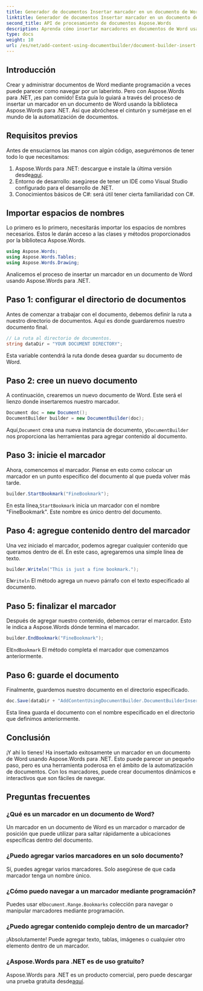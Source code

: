 ```yaml
---
title: Generador de documentos Insertar marcador en un documento de Word
linktitle: Generador de documentos Insertar marcador en un documento de Word
second_title: API de procesamiento de documentos Aspose.Words
description: Aprenda cómo insertar marcadores en documentos de Word usando Aspose.Words para .NET con esta guía detallada paso a paso. Perfecto para la automatización de documentos.
type: docs
weight: 10
url: /es/net/add-content-using-documentbuilder/document-builder-insert-bookmark/
---
```

## Introducción

Crear y administrar documentos de Word mediante programación a veces puede parecer como navegar por un laberinto. Pero con Aspose.Words para .NET, ¡es pan comido! Esta guía lo guiará a través del proceso de insertar un marcador en un documento de Word usando la biblioteca Aspose.Words para .NET. Así que abróchese el cinturón y sumérjase en el mundo de la automatización de documentos.

## Requisitos previos

Antes de ensuciarnos las manos con algún código, asegurémonos de tener todo lo que necesitamos:

1.  Aspose.Words para .NET: descargue e instale la última versión desde[aquí](https://releases.aspose.com/words/net/).
2. Entorno de desarrollo: asegúrese de tener un IDE como Visual Studio configurado para el desarrollo de .NET.
3. Conocimientos básicos de C#: será útil tener cierta familiaridad con C#.

## Importar espacios de nombres

Lo primero es lo primero, necesitarás importar los espacios de nombres necesarios. Estos le darán acceso a las clases y métodos proporcionados por la biblioteca Aspose.Words.

```csharp
using Aspose.Words;
using Aspose.Words.Tables;
using Aspose.Words.Drawing;
```

Analicemos el proceso de insertar un marcador en un documento de Word usando Aspose.Words para .NET.

## Paso 1: configurar el directorio de documentos

Antes de comenzar a trabajar con el documento, debemos definir la ruta a nuestro directorio de documentos. Aquí es donde guardaremos nuestro documento final.

```csharp
// La ruta al directorio de documentos.
string dataDir = "YOUR DOCUMENT DIRECTORY";
```

Esta variable contendrá la ruta donde desea guardar su documento de Word.

## Paso 2: cree un nuevo documento

A continuación, crearemos un nuevo documento de Word. Este será el lienzo donde insertaremos nuestro marcador.

```csharp
Document doc = new Document();
DocumentBuilder builder = new DocumentBuilder(doc);
```

 Aquí,`Document` crea una nueva instancia de documento, y`DocumentBuilder` nos proporciona las herramientas para agregar contenido al documento.

## Paso 3: inicie el marcador

Ahora, comencemos el marcador. Piense en esto como colocar un marcador en un punto específico del documento al que pueda volver más tarde.

```csharp
builder.StartBookmark("FineBookmark");
```

 En esta línea,`StartBookmark` inicia un marcador con el nombre "FineBookmark". Este nombre es único dentro del documento.

## Paso 4: agregue contenido dentro del marcador

Una vez iniciado el marcador, podemos agregar cualquier contenido que queramos dentro de él. En este caso, agregaremos una simple línea de texto.

```csharp
builder.Writeln("This is just a fine bookmark.");
```

 El`Writeln` El método agrega un nuevo párrafo con el texto especificado al documento.

## Paso 5: finalizar el marcador

Después de agregar nuestro contenido, debemos cerrar el marcador. Esto le indica a Aspose.Words dónde termina el marcador.

```csharp
builder.EndBookmark("FineBookmark");
```

 El`EndBookmark` El método completa el marcador que comenzamos anteriormente.

## Paso 6: guarde el documento

Finalmente, guardemos nuestro documento en el directorio especificado.

```csharp
doc.Save(dataDir + "AddContentUsingDocumentBuilder.DocumentBuilderInsertBookmark.docx");
```

Esta línea guarda el documento con el nombre especificado en el directorio que definimos anteriormente.

## Conclusión

¡Y ahí lo tienes! Ha insertado exitosamente un marcador en un documento de Word usando Aspose.Words para .NET. Esto puede parecer un pequeño paso, pero es una herramienta poderosa en el ámbito de la automatización de documentos. Con los marcadores, puede crear documentos dinámicos e interactivos que son fáciles de navegar.

## Preguntas frecuentes

### ¿Qué es un marcador en un documento de Word?
Un marcador en un documento de Word es un marcador o marcador de posición que puede utilizar para saltar rápidamente a ubicaciones específicas dentro del documento.

### ¿Puedo agregar varios marcadores en un solo documento?
Sí, puedes agregar varios marcadores. Solo asegúrese de que cada marcador tenga un nombre único.

### ¿Cómo puedo navegar a un marcador mediante programación?
 Puedes usar el`Document.Range.Bookmarks` colección para navegar o manipular marcadores mediante programación.

### ¿Puedo agregar contenido complejo dentro de un marcador?
¡Absolutamente! Puede agregar texto, tablas, imágenes o cualquier otro elemento dentro de un marcador.

### ¿Aspose.Words para .NET es de uso gratuito?
Aspose.Words para .NET es un producto comercial, pero puede descargar una prueba gratuita desde[aquí](https://releases.aspose.com/).